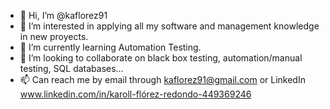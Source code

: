 - 👋 Hi, I’m @kaflorez91
- 👀 I’m interested in applying all my software and management knowledge in new proyects.
- 🌱 I’m currently learning Automation Testing.
- 💞️ I’m looking to collaborate on black box testing, automation/manual testing, SQL databases...
- 📫 Can reach me by email through kaflorez91@gmail.com or LinkedIn www.linkedin.com/in/karoll-flórez-redondo-449369246

<!---
kaflorez91/kaflorez91 is a ✨ special ✨ repository because its `README.md` (this file) appears on your GitHub profile.
You can click the Preview link to take a look at your changes.
--->
